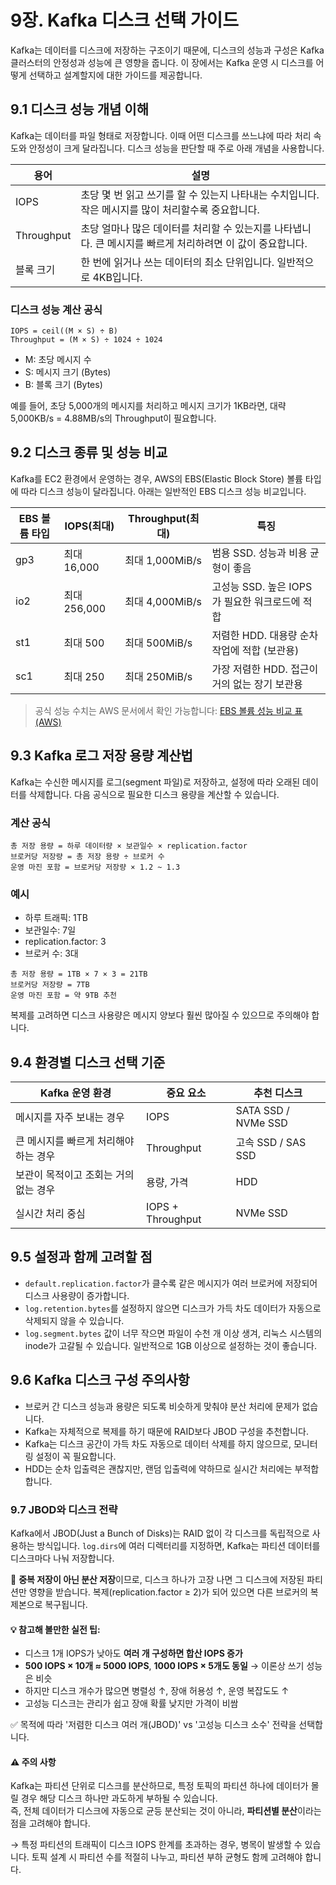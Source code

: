 # 9장. Kafka 디스크 선택 가이드

Kafka는 데이터를 디스크에 저장하는 구조이기 때문에, 디스크의 성능과 구성은 Kafka 클러스터의 안정성과 성능에 큰 영향을 줍니다. 이 장에서는 Kafka 운영 시 디스크를 어떻게 선택하고 설계할지에 대한 가이드를 제공합니다.

## 9.1 디스크 성능 개념 이해

Kafka는 데이터를 파일 형태로 저장합니다. 이때 어떤 디스크를 쓰느냐에 따라 처리 속도와 안정성이 크게 달라집니다. 디스크 성능을 판단할 때 주로 아래 개념을 사용합니다.

| 용어         | 설명                                                            |
| ---------- | ------------------------------------------------------------- |
| IOPS       | 초당 몇 번 읽고 쓰기를 할 수 있는지 나타내는 수치입니다. 작은 메시지를 많이 처리할수록 중요합니다.     |
| Throughput | 초당 얼마나 많은 데이터를 처리할 수 있는지를 나타냅니다. 큰 메시지를 빠르게 처리하려면 이 값이 중요합니다. |
| 블록 크기      | 한 번에 읽거나 쓰는 데이터의 최소 단위입니다. 일반적으로 4KB입니다.                      |

### 디스크 성능 계산 공식

```text
IOPS = ceil((M × S) ÷ B)
Throughput = (M × S) ÷ 1024 ÷ 1024
```

- M: 초당 메시지 수
- S: 메시지 크기 (Bytes)
- B: 블록 크기 (Bytes)

예를 들어, 초당 5,000개의 메시지를 처리하고 메시지 크기가 1KB라면, 대략 5,000KB/s = 4.88MB/s의 Throughput이 필요합니다.

## 9.2 디스크 종류 및 성능 비교

Kafka를 EC2 환경에서 운영하는 경우, AWS의 EBS(Elastic Block Store) 볼륨 타입에 따라 디스크 성능이 달라집니다. 아래는 일반적인 EBS 디스크 성능 비교입니다.

| EBS 볼륨 타입 | IOPS(최대)   | Throughput(최대) | 특징                             |
| --------- |------------|----------------| ------------------------------ |
| gp3       | 최대 16,000  | 최대 1,000MiB/s  | 범용 SSD. 성능과 비용 균형이 좋음          |
| io2       | 최대 256,000 | 최대 4,000MiB/s  | 고성능 SSD. 높은 IOPS가 필요한 워크로드에 적합 |
| st1       | 최대 500     | 최대 500MiB/s    | 저렴한 HDD. 대용량 순차 작업에 적합 (보관용)   |
| sc1       | 최대 250     | 최대 250MiB/s    | 가장 저렴한 HDD. 접근이 거의 없는 장기 보관용   |

> 공식 성능 수치는 AWS 문서에서 확인 가능합니다: [EBS 볼륨 성능 비교 표 (AWS)](https://docs.aws.amazon.com/ko_kr/AWSEC2/latest/UserGuide/ebs-volume-types.html)

## 9.3 Kafka 로그 저장 용량 계산법

Kafka는 수신한 메시지를 로그(segment 파일)로 저장하고, 설정에 따라 오래된 데이터를 삭제합니다. 다음 공식으로 필요한 디스크 용량을 계산할 수 있습니다.

### 계산 공식

```text
총 저장 용량 = 하루 데이터량 × 보관일수 × replication.factor
브로커당 저장량 = 총 저장 용량 ÷ 브로커 수
운영 마진 포함 = 브로커당 저장량 × 1.2 ~ 1.3
```

### 예시

- 하루 트래픽: 1TB
- 보관일수: 7일
- replication.factor: 3
- 브로커 수: 3대

```text
총 저장 용량 = 1TB × 7 × 3 = 21TB
브로커당 저장량 = 7TB
운영 마진 포함 = 약 9TB 추천
```

복제를 고려하면 디스크 사용량은 메시지 양보다 훨씬 많아질 수 있으므로 주의해야 합니다.

## 9.4 환경별 디스크 선택 기준

| Kafka 운영 환경           | 중요 요소             | 추천 디스크              |
| --------------------- | ----------------- | ------------------- |
| 메시지를 자주 보내는 경우        | IOPS              | SATA SSD / NVMe SSD |
| 큰 메시지를 빠르게 처리해야 하는 경우 | Throughput        | 고속 SSD / SAS SSD    |
| 보관이 목적이고 조회는 거의 없는 경우 | 용량, 가격            | HDD                 |
| 실시간 처리 중심             | IOPS + Throughput | NVMe SSD            |

## 9.5 설정과 함께 고려할 점

- `default.replication.factor`가 클수록 같은 메시지가 여러 브로커에 저장되어 디스크 사용량이 증가합니다.
- `log.retention.bytes`를 설정하지 않으면 디스크가 가득 차도 데이터가 자동으로 삭제되지 않을 수 있습니다.
- `log.segment.bytes` 값이 너무 작으면 파일이 수천 개 이상 생겨, 리눅스 시스템의 inode가 고갈될 수 있습니다. 일반적으로 1GB 이상으로 설정하는 것이 좋습니다.

## 9.6 Kafka 디스크 구성 주의사항

- 브로커 간 디스크 성능과 용량은 되도록 비슷하게 맞춰야 분산 처리에 문제가 없습니다.
- Kafka는 자체적으로 복제를 하기 때문에 RAID보다 JBOD 구성을 추천합니다.
- Kafka는 디스크 공간이 가득 차도 자동으로 데이터 삭제를 하지 않으므로, 모니터링 설정이 꼭 필요합니다.
- HDD는 순차 입출력은 괜찮지만, 랜덤 입출력에 약하므로 실시간 처리에는 부적합합니다.

### 9.7 JBOD와 디스크 전략

Kafka에서 JBOD(Just a Bunch of Disks)는 RAID 없이 각 디스크를 독립적으로 사용하는 방식입니다. `log.dirs`에 여러 디렉터리를 지정하면, Kafka는 파티션 데이터를 디스크마다 나눠 저장합니다.

📌 **중복 저장이 아닌 분산 저장**이므로, 디스크 하나가 고장 나면 그 디스크에 저장된 파티션만 영향을 받습니다. 복제(replication.factor ≥ 2)가 되어 있으면 다른 브로커의 복제본으로 복구됩니다.

#### 💡 참고해 볼만한 실전 팁:

- 디스크 1개 IOPS가 낮아도 **여러 개 구성하면 합산 IOPS 증가**
- **500 IOPS × 10개 ≈ 5000 IOPS**, **1000 IOPS × 5개도 동일** → 이론상 쓰기 성능은 비슷
- 하지만 디스크 개수가 많으면 병렬성 ↑, 장애 허용성 ↑, 운영 복잡도도 ↑
- 고성능 디스크는 관리가 쉽고 장애 확률 낮지만 가격이 비쌈

✅ 목적에 따라 '저렴한 디스크 여러 개(JBOD)' vs '고성능 디스크 소수' 전략을 선택합니다.

#### ⚠️ 주의 사항

Kafka는 파티션 단위로 디스크를 분산하므로, 특정 토픽의 파티션 하나에 데이터가 몰릴 경우 해당 디스크 하나만 과도하게 부하될 수 있습니다.  
즉, 전체 데이터가 디스크에 자동으로 균등 분산되는 것이 아니라, **파티션별 분산**이라는 점을 고려해야 합니다.

→ 특정 파티션의 트래픽이 디스크 IOPS 한계를 초과하는 경우, 병목이 발생할 수 있습니다. 토픽 설계 시 파티션 수를 적절히 나누고, 파티션 부하 균형도 함께 고려해야 합니다.
